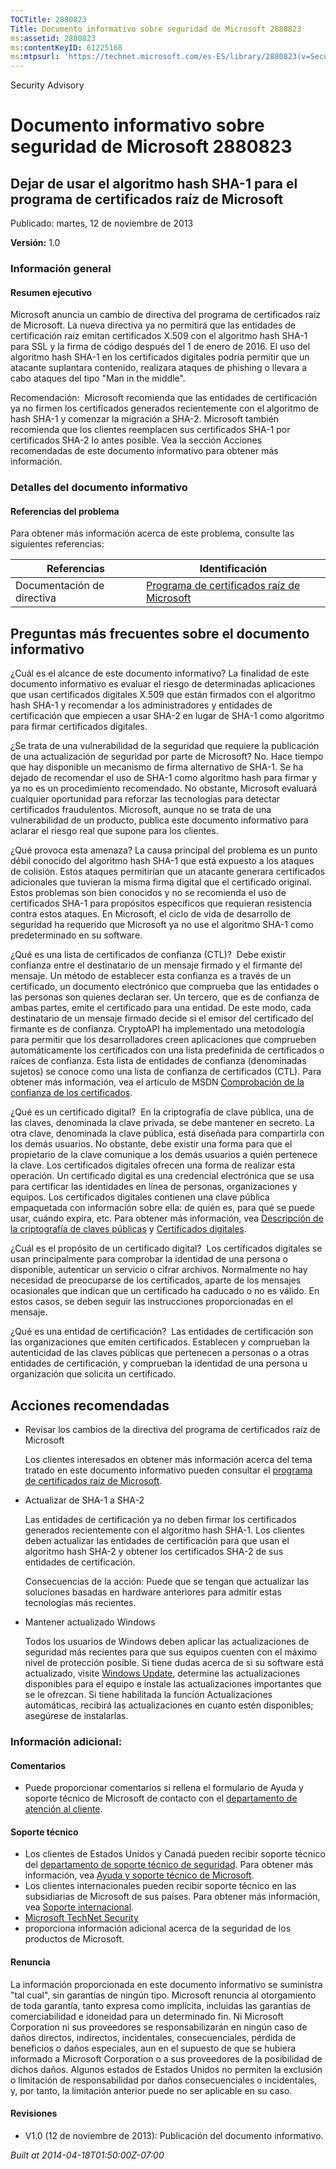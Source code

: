 ```yaml
---
TOCTitle: 2880823
Title: Documento informativo sobre seguridad de Microsoft 2880823
ms:assetid: 2880823
ms:contentKeyID: 61225168
ms:mtpsurl: 'https://technet.microsoft.com/es-ES/library/2880823(v=Security.10)'
---
```


Security Advisory

Documento informativo sobre seguridad de Microsoft 2880823
==========================================================

Dejar de usar el algoritmo hash SHA-1 para el programa de certificados raíz de Microsoft
----------------------------------------------------------------------------------------

Publicado: martes, 12 de noviembre de 2013

**Versión:** 1.0

### Información general

#### Resumen ejecutivo

Microsoft anuncia un cambio de directiva del programa de certificados raíz de Microsoft. La nueva directiva ya no permitirá que las entidades de certificación raíz emitan certificados X.509 con el algoritmo hash SHA-1 para SSL y la firma de código después del 1 de enero de 2016. El uso del algoritmo hash SHA-1 en los certificados digitales podría permitir que un atacante suplantara contenido, realizara ataques de phishing o llevara a cabo ataques del tipo "Man in the middle".

Recomendación:  Microsoft recomienda que las entidades de certificación ya no firmen los certificados generados recientemente con el algoritmo de hash SHA-1 y comenzar la migración a SHA-2. Microsoft también recomienda que los clientes reemplacen sus certificados SHA-1 por certificados SHA-2 lo antes posible. Vea la sección Acciones recomendadas de este documento informativo para obtener más información.

### Detalles del documento informativo

#### Referencias del problema

Para obtener más información acerca de este problema, consulte las siguientes referencias:

| Referencias                | Identificación                                                                                         |
|----------------------------|--------------------------------------------------------------------------------------------------------|
| Documentación de directiva | [Programa de certificados raíz de Microsoft](http://technet.microsoft.com/en-us/library/cc751157.aspx) |

Preguntas más frecuentes sobre el documento informativo
-------------------------------------------------------

¿Cuál es el alcance de este documento informativo?
La finalidad de este documento informativo es evaluar el riesgo de determinadas aplicaciones que usan certificados digitales X.509 que están firmados con el algoritmo hash SHA-1 y recomendar a los administradores y entidades de certificación que empiecen a usar SHA-2 en lugar de SHA-1 como algoritmo para firmar certificados digitales.

¿Se trata de una vulnerabilidad de la seguridad que requiere la publicación de una actualización de seguridad por parte de Microsoft?
No. Hace tiempo que hay disponible un mecanismo de firma alternativo de SHA-1. Se ha dejado de recomendar el uso de SHA-1 como algoritmo hash para firmar y ya no es un procedimiento recomendado. No obstante, Microsoft evaluará cualquier oportunidad para reforzar las tecnologías para detectar certificados fraudulentos. Microsoft, aunque no se trata de una vulnerabilidad de un producto, publica este documento informativo para aclarar el riesgo real que supone para los clientes.

¿Qué provoca esta amenaza?
La causa principal del problema es un punto débil conocido del algoritmo hash SHA-1 que está expuesto a los ataques de colisión. Estos ataques permitirían que un atacante generara certificados adicionales que tuvieran la misma firma digital que el certificado original. Estos problemas son bien conocidos y no se recomienda el uso de certificados SHA-1 para propósitos específicos que requieran resistencia contra estos ataques. En Microsoft, el ciclo de vida de desarrollo de seguridad ha requerido que Microsoft ya no use el algoritmo SHA-1 como predeterminado en su software.

¿Qué es una lista de certificados de confianza (CTL)? 
Debe existir confianza entre el destinatario de un mensaje firmado y el firmante del mensaje. Un método de establecer esta confianza es a través de un certificado, un documento electrónico que comprueba que las entidades o las personas son quienes declaran ser. Un tercero, que es de confianza de ambas partes, emite el certificado para una entidad. De este modo, cada destinatario de un mensaje firmado decide si el emisor del certificado del firmante es de confianza. CryptoAPI ha implementado una metodología para permitir que los desarrolladores creen aplicaciones que comprueben automáticamente los certificados con una lista predefinida de certificados o raíces de confianza. Esta lista de entidades de confianza (denominadas sujetos) se conoce como una lista de confianza de certificados (CTL). Para obtener más información, vea el artículo de MSDN [Comprobación de la confianza de los certificados](http://msdn.microsoft.com/en-us/library/aa376546(v=vs.85).aspx).

¿Qué es un certificado digital? 
En la criptografía de clave pública, una de las claves, denominada la clave privada, se debe mantener en secreto. La otra clave, denominada la clave pública, está diseñada para compartirla con los demás usuarios. No obstante, debe existir una forma para que el propietario de la clave comunique a los demás usuarios a quién pertenece la clave. Los certificados digitales ofrecen una forma de realizar esta operación. Un certificado digital es una credencial electrónica que se usa para certificar las identidades en línea de personas, organizaciones y equipos. Los certificados digitales contienen una clave pública empaquetada con información sobre ella: de quién es, para qué se puede usar, cuándo expira, etc. Para obtener más información, vea [Descripción de la criptografía de claves públicas](http://technet.microsoft.com/library/aa998077) y [Certificados digitales](http://technet.microsoft.com/en-us/library/cc962029.aspx).

¿Cuál es el propósito de un certificado digital? 
Los certificados digitales se usan principalmente para comprobar la identidad de una persona o disponible, autenticar un servicio o cifrar archivos. Normalmente no hay necesidad de preocuparse de los certificados, aparte de los mensajes ocasionales que indican que un certificado ha caducado o no es válido. En estos casos, se deben seguir las instrucciones proporcionadas en el mensaje.

¿Qué es una entidad de certificación? 
Las entidades de certificación son las organizaciones que emiten certificados. Establecen y comprueban la autenticidad de las claves públicas que pertenecen a personas o a otras entidades de certificación, y comprueban la identidad de una persona u organización que solicita un certificado.

Acciones recomendadas
---------------------

-   Revisar los cambios de la directiva del programa de certificados raíz de Microsoft

    Los clientes interesados en obtener más información acerca del tema tratado en este documento informativo pueden consultar el [programa de certificados raíz de Microsoft](http://technet.microsoft.com/en-us/library/cc751157.aspx).

-   Actualizar de SHA-1 a SHA-2

    Las entidades de certificación ya no deben firmar los certificados generados recientemente con el algoritmo hash SHA-1. Los clientes deben actualizar las entidades de certificación para que usan el algoritmo hash SHA-2 y obtener los certificados SHA-2 de sus entidades de certificación.

    Consecuencias de la acción: Puede que se tengan que actualizar las soluciones basadas en hardware anteriores para admitir estas tecnologías más recientes.

-   Mantener actualizado Windows

    Todos los usuarios de Windows deben aplicar las actualizaciones de seguridad más recientes para que sus equipos cuenten con el máximo nivel de protección posible. Si tiene dudas acerca de si su software está actualizado, visite [Windows Update](http://windowsupdate.microsoft.com/), determine las actualizaciones disponibles para el equipo e instale las actualizaciones importantes que se le ofrezcan. Si tiene habilitada la función Actualizaciones automáticas, recibirá las actualizaciones en cuanto estén disponibles; asegúrese de instalarlas.

### Información adicional:

#### Comentarios

-   Puede proporcionar comentarios si rellena el formulario de Ayuda y soporte técnico de Microsoft de contacto con el [departamento de atención al cliente](http://support.microsoft.com/kb/?scid=sw;en;1257&showpage=1&ws=technet&sd=tech).

#### Soporte técnico

-   Los clientes de Estados Unidos y Canadá pueden recibir soporte técnico del [departamento de soporte técnico de seguridad](http://go.microsoft.com/fwlink/?linkid=21131). Para obtener más información, vea [Ayuda y soporte técnico de Microsoft](http://support.microsoft.com/).
-   Los clientes internacionales pueden recibir soporte técnico en las subsidiarias de Microsoft de sus países. Para obtener más información, vea [Soporte internacional](http://go.microsoft.com/fwlink/?linkid=21155).
-   [Microsoft TechNet Security](http://go.microsoft.com/fwlink/?linkid=21132)
-   proporciona información adicional acerca de la seguridad de los productos de Microsoft.

#### Renuncia

La información proporcionada en este documento informativo se suministra "tal cual", sin garantías de ningún tipo. Microsoft renuncia al otorgamiento de toda garantía, tanto expresa como implícita, incluidas las garantías de comerciabilidad e idoneidad para un determinado fin. Ni Microsoft Corporation ni sus proveedores se responsabilizarán en ningún caso de daños directos, indirectos, incidentales, consecuenciales, pérdida de beneficios o daños especiales, aun en el supuesto de que se hubiera informado a Microsoft Corporation o a sus proveedores de la posibilidad de dichos daños. Algunos estados de Estados Unidos no permiten la exclusión o limitación de responsabilidad por daños consecuenciales o incidentales, y, por tanto, la limitación anterior puede no ser aplicable en su caso.

#### Revisiones

-   V1.0 (12 de noviembre de 2013): Publicación del documento informativo.

*Built at 2014-04-18T01:50:00Z-07:00*
